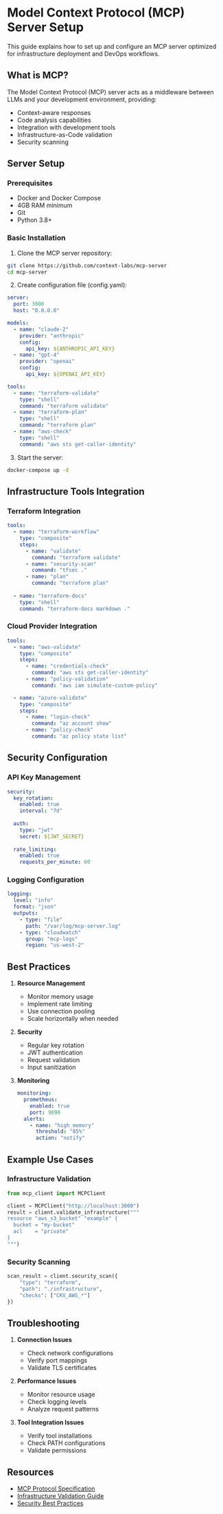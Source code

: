 # Model Context Protocol (MCP) Server Setup

This guide explains how to set up and configure an MCP server optimized for infrastructure deployment and DevOps workflows.

## What is MCP?

The Model Context Protocol (MCP) server acts as a middleware between LLMs and your development environment, providing:
- Context-aware responses
- Code analysis capabilities
- Integration with development tools
- Infrastructure-as-Code validation
- Security scanning

## Server Setup

### Prerequisites
- Docker and Docker Compose
- 4GB RAM minimum
- Git
- Python 3.8+

### Basic Installation

1. Clone the MCP server repository:
```bash
git clone https://github.com/context-labs/mcp-server
cd mcp-server
```

2. Create configuration file (config.yaml):
```yaml
server:
  port: 3000
  host: "0.0.0.0"

models:
  - name: "claude-2"
    provider: "anthropic"
    config:
      api_key: ${ANTHROPIC_API_KEY}
  - name: "gpt-4"
    provider: "openai"
    config:
      api_key: ${OPENAI_API_KEY}

tools:
  - name: "terraform-validate"
    type: "shell"
    command: "terraform validate"
  - name: "terraform-plan"
    type: "shell"
    command: "terraform plan"
  - name: "aws-check"
    type: "shell"
    command: "aws sts get-caller-identity"
```

3. Start the server:
```bash
docker-compose up -d
```

## Infrastructure Tools Integration

### Terraform Integration

```yaml
tools:
  - name: "terraform-workflow"
    type: "composite"
    steps:
      - name: "validate"
        command: "terraform validate"
      - name: "security-scan"
        command: "tfsec ."
      - name: "plan"
        command: "terraform plan"
    
  - name: "terraform-docs"
    type: "shell"
    command: "terraform-docs markdown ."
```

### Cloud Provider Integration

```yaml
tools:
  - name: "aws-validate"
    type: "composite"
    steps:
      - name: "credentials-check"
        command: "aws sts get-caller-identity"
      - name: "policy-validation"
        command: "aws iam simulate-custom-policy"

  - name: "azure-validate"
    type: "composite"
    steps:
      - name: "login-check"
        command: "az account show"
      - name: "policy-check"
        command: "az policy state list"
```

## Security Configuration

### API Key Management
```yaml
security:
  key_rotation:
    enabled: true
    interval: "7d"
  
  auth:
    type: "jwt"
    secret: ${JWT_SECRET}
    
  rate_limiting:
    enabled: true
    requests_per_minute: 60
```

### Logging Configuration
```yaml
logging:
  level: "info"
  format: "json"
  outputs:
    - type: "file"
      path: "/var/log/mcp-server.log"
    - type: "cloudwatch"
      group: "mcp-logs"
      region: "us-west-2"
```

## Best Practices

1. **Resource Management**
   - Monitor memory usage
   - Implement rate limiting
   - Use connection pooling
   - Scale horizontally when needed

2. **Security**
   - Regular key rotation
   - JWT authentication
   - Request validation
   - Input sanitization

3. **Monitoring**
   ```yaml
   monitoring:
     prometheus:
       enabled: true
       port: 9090
     alerts:
       - name: "high_memory"
         threshold: "85%"
         action: "notify"
   ```

## Example Use Cases

### Infrastructure Validation
```python
from mcp_client import MCPClient

client = MCPClient("http://localhost:3000")
result = client.validate_infrastructure("""
resource "aws_s3_bucket" "example" {
  bucket = "my-bucket"
  acl    = "private"
}
""")
```

### Security Scanning
```python
scan_result = client.security_scan({
    "type": "terraform",
    "path": "./infrastructure",
    "checks": ["CKV_AWS_*"]
})
```

## Troubleshooting

1. **Connection Issues**
   - Check network configurations
   - Verify port mappings
   - Validate TLS certificates

2. **Performance Issues**
   - Monitor resource usage
   - Check logging levels
   - Analyze request patterns

3. **Tool Integration Issues**
   - Verify tool installations
   - Check PATH configurations
   - Validate permissions

## Resources

- [MCP Protocol Specification](https://github.com/context-labs/mcp-spec)
- [Infrastructure Validation Guide](https://docs.mcp-server.dev/guides/infrastructure)
- [Security Best Practices](https://docs.mcp-server.dev/security)